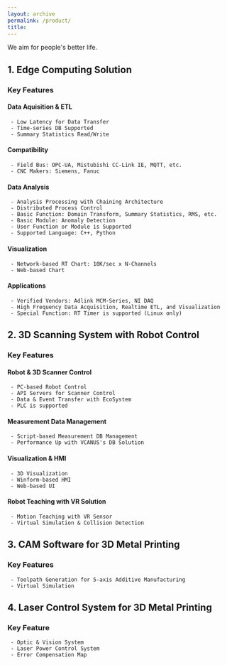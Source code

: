 ```yaml
---
layout: archive
permalink: /product/
title: 
---
```


We aim for people's better life.

## 1. Edge Computing Solution 

### Key Features
#### Data Aquisition & ETL
```
 - Low Latency for Data Transfer
 - Time-series DB Supported
 - Summary Statistics Read/Write
```
#### Compatibility
```
 - Field Bus: OPC-UA, Mistubishi CC-Link IE, MQTT, etc.
 - CNC Makers: Siemens, Fanuc
```
#### Data Analysis
```
 - Analysis Processing with Chaining Architecture
 - Distributed Process Control
 - Basic Function: Domain Transform, Summary Statistics, RMS, etc.
 - Basic Module: Anomaly Detection
 - User Function or Module is Supported
 - Supported Language: C++, Python
```
#### Visualization
```
 - Network-based RT Chart: 10K/sec x N-Channels
 - Web-based Chart
```
#### Applications
```
 - Verified Vendors: Adlink MCM-Series, NI DAQ
 - High Frequency Data Acquisition, Realtime ETL, and Visualization
 - Special Function: RT Timer is supported (Linux only)
```

## 2. 3D Scanning System with Robot Control
### Key Features
#### Robot & 3D Scanner Control
```
 - PC-based Robot Control
 - API Servers for Scanner Control
 - Data & Event Transfer with EcoSystem
 - PLC is supported
```
#### Measurement Data Management
```
 - Script-based Measurement DB Management
 - Performance Up with VCANUS's DB Solution
```
#### Visualization & HMI
```
 - 3D Visualization
 - Winform-based HMI
 - Web-based UI
```
#### Robot Teaching with VR Solution
```
 - Motion Teaching with VR Sensor
 - Virtual Simulation & Collision Detection
```

## 3. CAM Software for 3D Metal Printing
### Key Features
```
 - Toolpath Generation for 5-axis Additive Manufacturing
 - Virtual Simulation
```

## 4. Laser Control System for 3D Metal Printing
### Key Feature
```
 - Optic & Vision System
 - Laser Power Control System
 - Error Compensation Map
```


